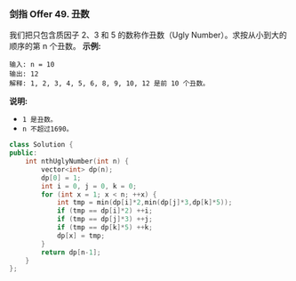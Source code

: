 ### 剑指 Offer 49. 丑数
我们把只包含质因子 2、3 和 5 的数称作丑数（Ugly Number）。求按从小到大的顺序的第 n 个丑数。
**示例:**
```
输入: n = 10 
输出: 12 
解释: 1, 2, 3, 4, 5, 6, 8, 9, 10, 12 是前 10 个丑数。
```
**说明:**
* `1 是丑数。`
* `n 不超过1690。`

```cpp
class Solution {
public:
    int nthUglyNumber(int n) {
        vector<int> dp(n);
        dp[0] = 1;
        int i = 0, j = 0, k = 0;
        for (int x = 1; x < n; ++x) {
            int tmp = min(dp[i]*2,min(dp[j]*3,dp[k]*5));
            if (tmp == dp[i]*2) ++i;
            if (tmp == dp[j]*3) ++j;
            if (tmp == dp[k]*5) ++k;
            dp[x] = tmp;
        }
        return dp[n-1];
    }
};
```